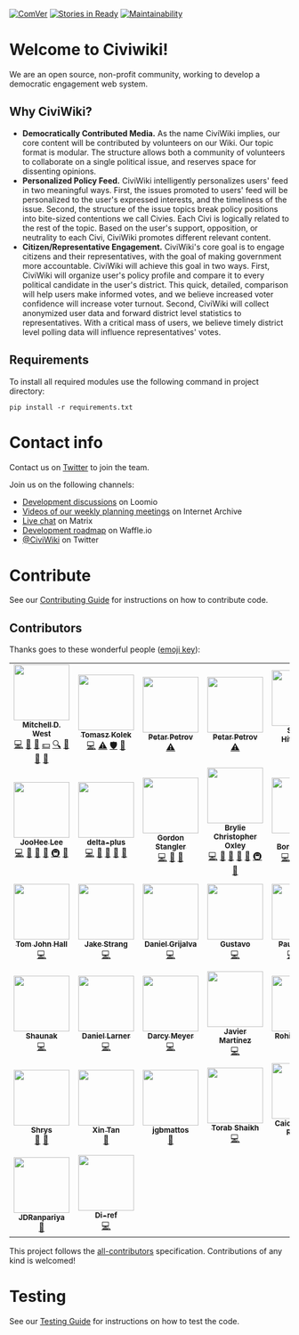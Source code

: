 [![ComVer](https://img.shields.io/badge/ComVer-compliant-brightgreen.svg)](https://github.com/staltz/comver)
[![Stories in Ready](https://badge.waffle.io/CiviWiki/OpenCiviWiki.png?label=next%20up&title=next%20tasks)](https://waffle.io/CiviWiki/OpenCiviWiki?utm_source=badge)
[![Maintainability](https://api.codeclimate.com/v1/badges/5241b4275cc2dffe90f2/maintainability)](https://codeclimate.com/github/CiviWiki/OpenCiviWiki/maintainability)

# Welcome to Civiwiki!

We are an open source, non-profit community, working to develop a democratic engagement web system.

## Why CiviWiki?

* **Democratically Contributed Media.** As the name CiviWiki implies, our core content will be contributed by volunteers on our Wiki. Our topic format is modular. The structure allows both a community of volunteers to collaborate on a single political issue, and reserves space for dissenting opinions.
* **Personalized Policy Feed.** CiviWiki intelligently personalizes users' feed in two meaningful ways. First, the issues promoted to users' feed will be personalized to the user's expressed interests, and the timeliness of the issue. Second, the structure of the issue topics break policy positions into bite-sized contentions we call Civies. Each Civi is logically related to the rest of the topic. Based on the user's support, opposition, or neutrality to each Civi, CiviWiki promotes different relevant content.
* **Citizen/Representative Engagement.** CiviWiki's core goal is to engage citizens and their representatives, with the goal of making government more accountable. CiviWiki will achieve this goal in two ways. First, CiviWiki will organize user's policy profile and compare it to every political candidate in the user's district. This quick, detailed, comparison will help users make informed votes, and we believe increased voter confidence will increase voter turnout. Second, CiviWiki will collect anonymized user data and forward district level statistics to representatives. With a critical mass of users, we believe timely district level polling data will influence representatives' votes.

## Requirements
To install all required modules use the following command in project directory:

`pip install -r requirements.txt`

# Contact info
Contact us on [Twitter](https://twitter.com/civiwiki) to join the team.

Join us on the following channels:
- [Development discussions](https://www.loomio.org/g/ET40tXUC/openciviwiki) on Loomio
- [Videos of our weekly planning meetings](https://archive.org/search.php?query=subject%3A%22CiviWiki%22&sort=-date) on Internet Archive
- [Live chat](https://riot.im/app/#/room/#CiviWiki:matrix.org) on Matrix
- [Development roadmap](https://waffle.io/CiviWiki/OpenCiviWiki) on Waffle.io
- [@CiviWiki](https://twitter.com/civiwiki) on Twitter

# Contribute
See our [Contributing Guide](readmes/CONTRIBUTING.md) for instructions on how to contribute code.

## Contributors

Thanks goes to these wonderful people ([emoji key](https://allcontributors.org/docs/en/emoji-key)):

<!-- ALL-CONTRIBUTORS-LIST:START - Do not remove or modify this section -->
<!-- prettier-ignore-start -->
<!-- markdownlint-disable -->
<table>
  <tr>
    <td align="center"><a href="https://github.com/mdwest"><img src="https://avatars1.githubusercontent.com/u/30572202?v=4" width="100px;" alt=""/><br /><sub><b>Mitchell D. West</b></sub></a><br /><a href="https://github.com/CiviWiki/OpenCiviWiki/commits?author=mdwest" title="Code">💻</a> <a href="https://github.com/CiviWiki/OpenCiviWiki/issues?q=author%3Amdwest" title="Bug reports">🐛</a> <a href="#business-mdwest" title="Business development">💼</a> <a href="#financial-mdwest" title="Financial">💵</a> <a href="#fundingFinding-mdwest" title="Funding Finding">🔍</a> <a href="#ideas-mdwest" title="Ideas, Planning, & Feedback">🤔</a> <a href="#projectManagement-mdwest" title="Project Management">📆</a> <a href="https://github.com/CiviWiki/OpenCiviWiki/pulls?q=is%3Apr+reviewed-by%3Amdwest" title="Reviewed Pull Requests">👀</a></td>
    <td align="center"><a href="https://www.linkedin.com/in/tomaszkolek"><img src="https://avatars3.githubusercontent.com/u/5993758?v=4" width="100px;" alt=""/><br /><sub><b>Tomasz Kolek</b></sub></a><br /><a href="https://github.com/CiviWiki/OpenCiviWiki/commits?author=TomaszKolek" title="Code">💻</a> <a href="https://github.com/CiviWiki/OpenCiviWiki/commits?author=TomaszKolek" title="Tests">⚠️</a> <a href="#security-TomaszKolek" title="Security">🛡️</a> <a href="https://github.com/CiviWiki/OpenCiviWiki/pulls?q=is%3Apr+reviewed-by%3ATomaszKolek" title="Reviewed Pull Requests">👀</a></td>
    <td align="center"><a href="https://github.com/Unit111"><img src="https://avatars2.githubusercontent.com/u/5164528?v=4" width="100px;" alt=""/><br /><sub><b>Petar Petrov</b></sub></a><br /><a href="https://github.com/CiviWiki/OpenCiviWiki/commits?author=Unit111" title="Tests">⚠️</a></td>
    <td align="center"><a href="https://github.com/petarPetrovBG"><img src="https://avatars0.githubusercontent.com/u/20644034?v=4" width="100px;" alt=""/><br /><sub><b>Petar Petrov</b></sub></a><br /><a href="https://github.com/CiviWiki/OpenCiviWiki/commits?author=petarPetrovBG" title="Tests">⚠️</a></td>
    <td align="center"><a href="https://github.com/Sv3nman"><img src="https://avatars0.githubusercontent.com/u/14117015?v=4" width="100px;" alt=""/><br /><sub><b>Steven Hitchcock</b></sub></a><br /><a href="https://github.com/CiviWiki/OpenCiviWiki/commits?author=Sv3nman" title="Code">💻</a></td>
    <td align="center"><a href="https://www.linkedin.com/in/ryan-barrett2/"><img src="https://avatars1.githubusercontent.com/u/29344675?v=4" width="100px;" alt=""/><br /><sub><b>Ryan Barrett</b></sub></a><br /><a href="https://github.com/CiviWiki/OpenCiviWiki/commits?author=ryan-barrett" title="Code">💻</a></td>
    <td align="center"><a href="https://github.com/WCollins3"><img src="https://avatars0.githubusercontent.com/u/10867839?v=4" width="100px;" alt=""/><br /><sub><b>WCollins3</b></sub></a><br /><a href="https://github.com/CiviWiki/OpenCiviWiki/commits?author=WCollins3" title="Code">💻</a></td>
  </tr>
  <tr>
    <td align="center"><a href="https://github.com/jl24"><img src="https://avatars1.githubusercontent.com/u/12376696?v=4" width="100px;" alt=""/><br /><sub><b>JooHee Lee</b></sub></a><br /><a href="https://github.com/CiviWiki/OpenCiviWiki/commits?author=jl24" title="Code">💻</a> <a href="https://github.com/CiviWiki/OpenCiviWiki/issues?q=author%3Ajl24" title="Bug reports">🐛</a> <a href="https://github.com/CiviWiki/OpenCiviWiki/commits?author=jl24" title="Documentation">📖</a> <a href="#ideas-jl24" title="Ideas, Planning, & Feedback">🤔</a> <a href="#infra-jl24" title="Infrastructure (Hosting, Build-Tools, etc)">🚇</a> <a href="#question-jl24" title="Answering Questions">💬</a></td>
    <td align="center"><a href="https://github.com/delta-plus"><img src="https://avatars0.githubusercontent.com/u/25730621?v=4" width="100px;" alt=""/><br /><sub><b>delta-plus</b></sub></a><br /><a href="https://github.com/CiviWiki/OpenCiviWiki/commits?author=delta-plus" title="Code">💻</a> <a href="https://github.com/CiviWiki/OpenCiviWiki/issues?q=author%3Adelta-plus" title="Bug reports">🐛</a> <a href="https://github.com/CiviWiki/OpenCiviWiki/commits?author=delta-plus" title="Documentation">📖</a> <a href="#ideas-delta-plus" title="Ideas, Planning, & Feedback">🤔</a> <a href="#question-delta-plus" title="Answering Questions">💬</a></td>
    <td align="center"><a href="https://github.com/GokuMizuno"><img src="https://avatars0.githubusercontent.com/u/6818565?v=4" width="100px;" alt=""/><br /><sub><b>Gordon Stangler</b></sub></a><br /><a href="https://github.com/CiviWiki/OpenCiviWiki/commits?author=GokuMizuno" title="Code">💻</a> <a href="https://github.com/CiviWiki/OpenCiviWiki/issues?q=author%3AGokuMizuno" title="Bug reports">🐛</a> <a href="#ideas-GokuMizuno" title="Ideas, Planning, & Feedback">🤔</a></td>
    <td align="center"><a href="https://bryliechristopheroxley.info"><img src="https://avatars1.githubusercontent.com/u/17307?v=4" width="100px;" alt=""/><br /><sub><b>Brylie Christopher Oxley</b></sub></a><br /><a href="https://github.com/CiviWiki/OpenCiviWiki/commits?author=brylie" title="Code">💻</a> <a href="https://github.com/CiviWiki/OpenCiviWiki/issues?q=author%3Abrylie" title="Bug reports">🐛</a> <a href="#projectManagement-brylie" title="Project Management">📆</a> <a href="https://github.com/CiviWiki/OpenCiviWiki/pulls?q=is%3Apr+reviewed-by%3Abrylie" title="Reviewed Pull Requests">👀</a> <a href="https://github.com/CiviWiki/OpenCiviWiki/commits?author=brylie" title="Documentation">📖</a> <a href="#infra-brylie" title="Infrastructure (Hosting, Build-Tools, etc)">🚇</a> <a href="#maintenance-brylie" title="Maintenance">🚧</a></td>
    <td align="center"><a href="https://github.com/dborstelmann"><img src="https://avatars1.githubusercontent.com/u/6558873?v=4" width="100px;" alt=""/><br /><sub><b>Dan Borstelmann</b></sub></a><br /><a href="https://github.com/CiviWiki/OpenCiviWiki/commits?author=dborstelmann" title="Code">💻</a> <a href="https://github.com/CiviWiki/OpenCiviWiki/issues?q=author%3Adborstelmann" title="Bug reports">🐛</a> <a href="#infra-dborstelmann" title="Infrastructure (Hosting, Build-Tools, etc)">🚇</a> <a href="#ideas-dborstelmann" title="Ideas, Planning, & Feedback">🤔</a></td>
    <td align="center"><a href="https://github.com/DCalliet"><img src="https://avatars0.githubusercontent.com/u/6856645?v=4" width="100px;" alt=""/><br /><sub><b>Darius Calliet</b></sub></a><br /><a href="https://github.com/CiviWiki/OpenCiviWiki/commits?author=DCalliet" title="Code">💻</a> <a href="https://github.com/CiviWiki/OpenCiviWiki/issues?q=author%3ADCalliet" title="Bug reports">🐛</a> <a href="#ideas-DCalliet" title="Ideas, Planning, & Feedback">🤔</a></td>
    <td align="center"><a href="https://github.com/tractaylor"><img src="https://avatars0.githubusercontent.com/u/5148702?v=4" width="100px;" alt=""/><br /><sub><b>Trac Taylor</b></sub></a><br /><a href="https://github.com/CiviWiki/OpenCiviWiki/commits?author=tractaylor" title="Code">💻</a> <a href="https://github.com/CiviWiki/OpenCiviWiki/issues?q=author%3Atractaylor" title="Bug reports">🐛</a> <a href="#ideas-tractaylor" title="Ideas, Planning, & Feedback">🤔</a></td>
  </tr>
  <tr>
    <td align="center"><a href="http://dev.tomjohnhall.com/"><img src="https://avatars0.githubusercontent.com/u/21244070?v=4" width="100px;" alt=""/><br /><sub><b>Tom John Hall</b></sub></a><br /><a href="https://github.com/CiviWiki/OpenCiviWiki/commits?author=tomjohnhall" title="Code">💻</a></td>
    <td align="center"><a href="https://github.com/jstrang"><img src="https://avatars2.githubusercontent.com/u/9824957?v=4" width="100px;" alt=""/><br /><sub><b>Jake Strang</b></sub></a><br /><a href="https://github.com/CiviWiki/OpenCiviWiki/commits?author=jstrang" title="Code">💻</a></td>
    <td align="center"><a href="https://github.com/danielgrijalva"><img src="https://avatars1.githubusercontent.com/u/11547406?v=4" width="100px;" alt=""/><br /><sub><b>Daniel Grijalva</b></sub></a><br /><a href="https://github.com/CiviWiki/OpenCiviWiki/commits?author=danielgrijalva" title="Code">💻</a></td>
    <td align="center"><a href="https://g1stavo.github.io/"><img src="https://avatars1.githubusercontent.com/u/22722936?v=4" width="100px;" alt=""/><br /><sub><b>Gustavo</b></sub></a><br /><a href="https://github.com/CiviWiki/OpenCiviWiki/commits?author=g1stavo" title="Code">💻</a></td>
    <td align="center"><a href="https://github.com/pscheid2"><img src="https://avatars0.githubusercontent.com/u/6983738?v=4" width="100px;" alt=""/><br /><sub><b>Paul Scheid</b></sub></a><br /><a href="https://github.com/CiviWiki/OpenCiviWiki/commits?author=pscheid2" title="Code">💻</a> <a href="#ideas-pscheid2" title="Ideas, Planning, & Feedback">🤔</a> <a href="#question-pscheid2" title="Answering Questions">💬</a></td>
    <td align="center"><a href="https://github.com/terrencetuy"><img src="https://avatars3.githubusercontent.com/u/13714060?v=4" width="100px;" alt=""/><br /><sub><b>terrencetuy</b></sub></a><br /><a href="https://github.com/CiviWiki/OpenCiviWiki/commits?author=terrencetuy" title="Code">💻</a></td>
    <td align="center"><a href="https://github.com/JonanOribe"><img src="https://avatars1.githubusercontent.com/u/11914201?v=4" width="100px;" alt=""/><br /><sub><b>Jon Ander Oribe</b></sub></a><br /><a href="https://github.com/CiviWiki/OpenCiviWiki/commits?author=JonanOribe" title="Code">💻</a> <a href="https://github.com/CiviWiki/OpenCiviWiki/issues?q=author%3AJonanOribe" title="Bug reports">🐛</a></td>
  </tr>
  <tr>
    <td align="center"><a href="https://github.com/shaunak-gupta"><img src="https://avatars1.githubusercontent.com/u/2604602?v=4" width="100px;" alt=""/><br /><sub><b>Shaunak</b></sub></a><br /><a href="https://github.com/CiviWiki/OpenCiviWiki/commits?author=shaunak-gupta" title="Code">💻</a></td>
    <td align="center"><a href="https://github.com/dlarner3194"><img src="https://avatars2.githubusercontent.com/u/17296992?v=4" width="100px;" alt=""/><br /><sub><b>Daniel Larner</b></sub></a><br /><a href="https://github.com/CiviWiki/OpenCiviWiki/commits?author=dlarner3194" title="Code">💻</a></td>
    <td align="center"><a href="https://github.com/darcymeyer"><img src="https://avatars2.githubusercontent.com/u/15186598?v=4" width="100px;" alt=""/><br /><sub><b>Darcy Meyer</b></sub></a><br /><a href="https://github.com/CiviWiki/OpenCiviWiki/commits?author=darcymeyer" title="Code">💻</a></td>
    <td align="center"><a href="https://github.com/Jazriel"><img src="https://avatars1.githubusercontent.com/u/9085893?v=4" width="100px;" alt=""/><br /><sub><b>Javier Martínez</b></sub></a><br /><a href="https://github.com/CiviWiki/OpenCiviWiki/commits?author=Jazriel" title="Code">💻</a></td>
    <td align="center"><a href="https://github.com/therohitramesh"><img src="https://avatars0.githubusercontent.com/u/20316398?v=4" width="100px;" alt=""/><br /><sub><b>Rohit Ramesh</b></sub></a><br /><a href="https://github.com/CiviWiki/OpenCiviWiki/commits?author=therohitramesh" title="Code">💻</a></td>
    <td align="center"><a href="https://github.com/richifuentes"><img src="https://avatars2.githubusercontent.com/u/9931749?v=4" width="100px;" alt=""/><br /><sub><b>richifuentes</b></sub></a><br /><a href="https://github.com/CiviWiki/OpenCiviWiki/issues?q=author%3Arichifuentes" title="Bug reports">🐛</a> <a href="#question-richifuentes" title="Answering Questions">💬</a> <a href="#ideas-richifuentes" title="Ideas, Planning, & Feedback">🤔</a></td>
    <td align="center"><a href="https://github.com/alecxvs"><img src="https://avatars2.githubusercontent.com/u/513932?v=4" width="100px;" alt=""/><br /><sub><b>Alec Sears</b></sub></a><br /><a href="https://github.com/CiviWiki/OpenCiviWiki/issues?q=author%3Aalecxvs" title="Bug reports">🐛</a></td>
  </tr>
  <tr>
    <td align="center"><a href="https://github.com/Shreyas4991"><img src="https://avatars3.githubusercontent.com/u/4014341?v=4" width="100px;" alt=""/><br /><sub><b>Shrys</b></sub></a><br /><a href="#ideas-Shreyas4991" title="Ideas, Planning, & Feedback">🤔</a> <a href="https://github.com/CiviWiki/OpenCiviWiki/issues?q=author%3AShreyas4991" title="Bug reports">🐛</a></td>
    <td align="center"><a href="https://github.com/SunflowerPKU"><img src="https://avatars3.githubusercontent.com/u/23006864?v=4" width="100px;" alt=""/><br /><sub><b>Xin Tan</b></sub></a><br /><a href="#userTesting-SunflowerPKU" title="User Testing">📓</a></td>
    <td align="center"><a href="https://github.com/jgbmattos"><img src="https://avatars0.githubusercontent.com/u/10090364?v=4" width="100px;" alt=""/><br /><sub><b>jgbmattos</b></sub></a><br /><a href="#userTesting-jgbmattos" title="User Testing">📓</a></td>
    <td align="center"><a href="https://github.com/torabshaikh"><img src="https://avatars0.githubusercontent.com/u/18557453?v=4" width="100px;" alt=""/><br /><sub><b>Torab Shaikh</b></sub></a><br /><a href="https://github.com/CiviWiki/OpenCiviWiki/commits?author=torabshaikh" title="Code">💻</a></td>
    <td align="center"><a href="https://github.com/CaioSR"><img src="https://avatars1.githubusercontent.com/u/26325211?v=4" width="100px;" alt=""/><br /><sub><b>Caio Shimada Rabello</b></sub></a><br /><a href="https://github.com/CiviWiki/OpenCiviWiki/commits?author=CaioSR" title="Code">💻</a></td>
    <td align="center"><a href="https://in.linkedin.com/in/umr55766"><img src="https://avatars0.githubusercontent.com/u/16179313?v=4" width="100px;" alt=""/><br /><sub><b>UMAIR MOHAMMAD</b></sub></a><br /><a href="https://github.com/CiviWiki/OpenCiviWiki/commits?author=umr55766" title="Code">💻</a></td>
    <td align="center"><a href="https://github.com/HushOv"><img src="https://avatars2.githubusercontent.com/u/36056305?v=4" width="100px;" alt=""/><br /><sub><b>Hush</b></sub></a><br /><a href="https://github.com/CiviWiki/OpenCiviWiki/commits?author=HushOv" title="Code">💻</a> <a href="https://github.com/CiviWiki/OpenCiviWiki/commits?author=HushOv" title="Documentation">📖</a></td>
  </tr>
  <tr>
    <td align="center"><a href="https://github.com/JDRanpariya"><img src="https://avatars3.githubusercontent.com/u/51157407?v=4" width="100px;" alt=""/><br /><sub><b>JDRanpariya</b></sub></a><br /><a href="https://github.com/CiviWiki/OpenCiviWiki/commits?author=JDRanpariya" title="Documentation">📖</a></td>
    <td align="center"><a href="https://github.com/Di-ref"><img src="https://avatars1.githubusercontent.com/u/61465302?v=4" width="100px;" alt=""/><br /><sub><b>Di-ref</b></sub></a><br /><a href="https://github.com/CiviWiki/OpenCiviWiki/commits?author=Di-ref" title="Code">💻</a></td>
  </tr>
</table>

<!-- markdownlint-enable -->
<!-- prettier-ignore-end -->
<!-- ALL-CONTRIBUTORS-LIST:END -->

This project follows the [all-contributors](https://github.com/all-contributors/all-contributors) specification. Contributions of any kind is welcomed!

# Testing
See our [Testing Guide](readmes/testing.md) for instructions on how to test the code.
